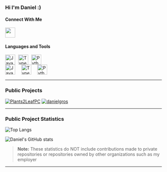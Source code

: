 ### Hi I'm Daniel :)

#### Connect With Me
<a href="https://www.linkedin.com/in/danielmgros"> <img height="32" width="32" src="https://cdn.simpleicons.org/linkedin" /> </a>


#### Languages and Tools
<div style="display: flex; align-items: center;">
    <img height="32" width="32" src="https://cdn.simpleicons.org/javascript" alt="JavaScript Icon" style="margin-right: 10px;" />
    <img height="32" width="32" src="https://cdn.simpleicons.org/typescript" alt="TypeScript Icon" style="margin-right: 10px;" />
    <img height="32" width="32" src="https://cdn.simpleicons.org/python" alt="Python Icon" />
</div>

<img height="32" width="32" src="https://cdn.simpleicons.org/javascript" alt="JavaScript Icon" /> 
&nbsp; &nbsp; 
<img height="32" width="32" src="https://cdn.simpleicons.org/typescript" alt="TypeScript Icon" /> 
&nbsp; &nbsp; 
<img height="32" width="32" src="https://cdn.simpleicons.org/python" alt="Python Icon" />


----

### Public Projects
[![Plants2LeafPC](https://github-readme-stats.vercel.app/api/pin/?username=danielgros&repo=Plants2LeafPC&description_lines_count=5)](https://github.com/danielgros/Plants2LeafPC)
[![danielgros](https://github-readme-stats.vercel.app/api/pin/?username=danielgros&repo=danielgros&description_lines_count=5)](https://github.com/danielgros/danielgros)

----

### Public Project Statistics
![Top Langs](https://github-readme-stats.vercel.app/api/top-langs/?username=danielgros&langs_count=20&layout=compact&size_weight=0&count_weight=1)

![Daniel's GitHub stats](https://github-readme-stats.vercel.app/api?username=danielgros&show=reviews,prs_merged&show_icons=true&rank_icon=github&include_all_commits=true&disable_animations=true)

> **Note:**
> These statistics do NOT include contributions made to private repositories or repositories owned by other organizations such as my employer

----

<!--START_SECTION:activity-->

<!--
**danielgros/danielgros** is a ✨ _special_ ✨ repository because its `README.md` (this file) appears on your GitHub profile.

Here are some ideas to get you started:

- 🔭 I’m currently working on ...
- 🌱 I’m currently learning ...
- 👯 I’m looking to collaborate on ...
- 🤔 I’m looking for help with ...
- 💬 Ask me about ...
- 📫 How to reach me: ...
- 😄 Pronouns: ...
- ⚡ Fun fact: ...
-->
